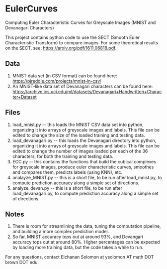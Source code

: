 # EulerCurves
Computing Euler Characteristic Curves for Greyscale Images (MNIST and Devanagari Characters)

This project contains python code to use the SECT (Smooth Euler Characteristic Transform) to compare images.
For some theoretical results on the SECT, see: https://arxiv.org/pdf/1611.06818.pdf.

Data
----
1. MNIST data set (in CSV format) can be found here: https://pjreddie.com/projects/mnist-in-csv/
2. An MNIST-like data set of Devanagari characters can be found here: https://archive.ics.uci.edu/ml/datasets/Devanagari+Handwritten+Character+Dataset 


Files
-----
1. load_mnist.py -- this loads the MNIST CSV data set into python, organizing it into arrays of greyscale images and labels. This file can be edited to change the size of the loaded training and testing data.
2. load_devanagari.py -- this loads the Devanagari directory into python, organizing it into arrays of greyscale images and labels. This file can be edited to change the number of images loaded per each of the 36 characters, for both the training and testing data.
3. ECC.py -- this contains the functions that build the cubical complexes for greyscale images, produce euler characteristic curves, smoothes and compares them, predicts labels (using KNN), etc.
4. analayze_MNIST.py -- this is a short file, to be run after load_mnist.py, to compute prediction accuracy along a simple set of directions.
5. analyze_devan.py -- this is a short file, to be run after load_devanagari.py, to compute prediction accuracy along a simple set of directions.

Notes
-----
1. There is room for streamlining the data, tuning the computation pipeline, and building a more complex prediction model.
2. So far, MNIST accuracy tops out at around 93%, and Devangari accuracy tops out at around 80%. Higher percentages can be expected by loading more training data, but the code takes a while to run. 

For any questions, contact Elchanan Solomon at ysolomon AT math DOT brown DOT edu.
